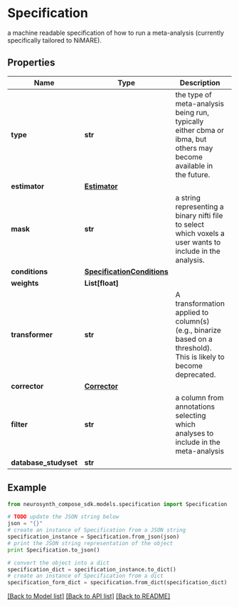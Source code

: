 # Specification

a machine readable specification of how to run a meta-analysis (currently specifically tailored to NiMARE).

## Properties
Name | Type | Description | Notes
------------ | ------------- | ------------- | -------------
**type** | **str** | the type of meta-analysis being run, typically either cbma or ibma, but others may become available in the future. | [optional] 
**estimator** | [**Estimator**](Estimator.md) |  | [optional] 
**mask** | **str** | a string representing a binary nifti file to select which voxels a user wants to include in the analysis. | [optional] 
**conditions** | [**SpecificationConditions**](SpecificationConditions.md) |  | [optional] 
**weights** | **List[float]** |  | [optional] 
**transformer** | **str** | A transformation applied to column(s) (e.g., binarize based on a threshold). This is likely to become deprecated. | [optional] 
**corrector** | [**Corrector**](Corrector.md) |  | [optional] 
**filter** | **str** | a column from annotations selecting which analyses to include in the meta-analysis | [optional] 
**database_studyset** | **str** |  | [optional] 

## Example

```python
from neurosynth_compose_sdk.models.specification import Specification

# TODO update the JSON string below
json = "{}"
# create an instance of Specification from a JSON string
specification_instance = Specification.from_json(json)
# print the JSON string representation of the object
print Specification.to_json()

# convert the object into a dict
specification_dict = specification_instance.to_dict()
# create an instance of Specification from a dict
specification_form_dict = specification.from_dict(specification_dict)
```
[[Back to Model list]](../README.md#documentation-for-models) [[Back to API list]](../README.md#documentation-for-api-endpoints) [[Back to README]](../README.md)


